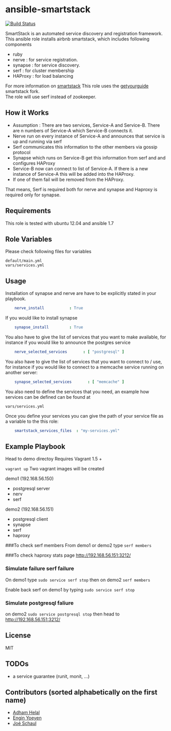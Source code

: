 # ansible-smartstack
[![Build Status](https://api.travis-ci.org/AutomationWithAnsible/ansible-smartstack.svg?branch=master)](https://travis-ci.org/AutomationWithAnsible/ansible-smartstack/)

SmartStack is an automated service discovery and registration framework. 
This ansible role installs airbnb smartstack, which includes following components

 * ruby
 * nerve : for service registration.
 * synapse : for service discovery. 
 * serf : for cluster membership
 * HAProxy : for load balancing 

For more information on [smartstack](http://nerds.airbnb.com/smartstack-service-discovery-cloud/)
This role uses the [getyourguide](https://github.com/getyourguide) smartstack fork.  
The role will use serf instead of zookeeper.

## How it Works
 * Assumption : There are two services, Service-A and Service-B. There are n numbers of Service-A which Service-B connects it.
 * Nerve run on every instance of Service-A and announces that service is up and running via serf
 * Serf communicates this information to the other members via gossip protocol
 * Synapse which runs on Service-B get this information from serf and and configures HAProxy
 * Service-B now can connect to list of Service-A. If there is a new instance of Service-A this will be added into the HAProxy.
 * If one of them fail will be removed from the HAProxy.
 

That means, Serf is required both for nerve and synapse and Haproxy is required only for synapse.


## Requirements
This role is tested with ubuntu 12.04 and ansible 1.7



## Role Variables
Please check following files for variables

	default/main.yml
	vars/services.yml


## Usage
Installation of synapse and nerve are have to be explicitly stated in your playbook.
```yaml	
	nerve_install           : True
```
If you would like to install synapse
```yaml	
	synapse_install         : True
```

You also have to give the list of services that you want to make available, for instance if you would like to announce the postgres service
```yaml	
	nerve_selected_services       : [ "postgresql" ]
```	
	
You also have to give the list of services that you want to connect to / use, for instance if you would like to connect to a memcache service running on another server:
```yaml	
	synapse_selected_services       : [ "memcache" ]
```
You also need to define the services that you need, an example how services can be defined can be found at 

	vars/services.yml

Once you define your services you can give the path of your service file as a variable to the this role:
```yaml	
	smartstack_services_files  : "my-services.yml"
```

## Example Playbook

Head to demo directoy
Requires Vagrant 1.5 +

```vagrant up``` Two vagrant images will be created 

demo1 (192.168.56.150)
- postgresql server
- nerv
- serf

demo2 (192.168.56.151)
- postgresql client
- synapse
- serf
- haproxy

###To check serf members
From demo1 or demo2 type  ```serf members```

###To check haproxy stats page
http://192.168.56.151:3212/

### Simulate failure serf failure
On demo1 type ```sudo service serf stop``` then on demo2 ```serf members```

Enable back serf on demo1 by typing ```sudo service serf stop```

### Simulate postgresql faliure 
on demo2  ```sudo service postgresql stop``` then head to http://192.168.56.151:3212/

## License
MIT

## TODOs

* a service guarantee (runit, monit, ...)

## Contributors (sorted alphabetically on the first name)
* [Adham Helal](https://github.com/ahelal)
* [Engin Yoeyen](https://github.com/enginyoyen)
* [Joé Schaul](https://github.com/jschaul)
